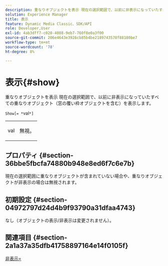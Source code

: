 ```yaml
---
description: 重なりオブジェクトを表示 現在の選択範囲で、以前に非表示になっていたすべての重なりオブジェクト（窓の覆い枠オブジェクトを含む）を表示します。
solution: Experience Manager
title: 表示
feature: Dynamic Media Classic、SDK/API
role: Developer,User
exl-id: 4ab3dff7-c020-4088-9eb7-760f8e0a3f00
source-git-commit: 206e4643e3926cb85b4be2189743578f88180be7
workflow-type: tm+mt
source-wordcount: '78'
ht-degree: 8%

---
```


# 表示{#show}

重なりオブジェクトを表示 現在の選択範囲で、以前に非表示になっていたすべての重なりオブジェクト（窓の覆い枠オブジェクトを含む）を表示します。

`Show[= *`val`*]`

<table id="simpletable_88D25B9C8E0A47EF90C8ABEBDE777183"> 
 <tr class="strow"> 
  <td class="stentry"> <p><span class="varname"> val</span> </p> </td> 
  <td class="stentry"> <p>無視。 </p></td> 
 </tr> 
</table>

## プロパティ {#section-36bbe5fbcfa74880b948e8ed6f7c6e7b}

現在の選択範囲に重なりオブジェクトが含まれていない場合や、重なりオブジェクトが非表示の場合は無視されます。

## 初期設定 {#section-04972797d24d4b9f93790a31dfaa4743}

なし（オブジェクトの表示/非表示は変更されません）。

## 関連項目 {#section-2a1a37a35dfb41758897164e14f0105f}

[非表示=](../../../../../ir-api/http-protocol/image-rendering-api-ref/c-ir-http-protocol-ref/c-ir-http-protocol-command-reference/r-ir-hide.md#reference-681b9782f90a45b18ed50292ab2c096c)
